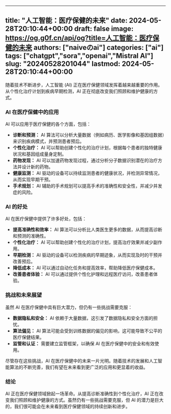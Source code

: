 
---
title: "人工智能：医疗保健的未来"
date: 2024-05-28T20:10:44+00:00
draft: false
image: https://og.g0f.cn/api/og?title=人工智能：医疗保健的未来
authors: ["naiveのai"]
categories: ["ai"]
tags: ["chatgpt","sora","openai","Mistral AI"]
slug: "20240528201044"
lastmod: 2024-05-28T20:10:44+00:00
---
随着技术不断进步，人工智能 (AI) 正在医疗保健领域发挥着越来越重要的作用。从个性化治疗计划到疾病早期检测，AI 正在彻底改变我们照顾和维护健康的方式。

### AI 在医疗保健中的应用

AI 可以应用于医疗保健的各个方面，包括：

- **诊断和预测：** AI 算法可以分析大量数据（例如病历、医学影像和基因组数据）来识别疾病模式，并预测患者预后。
- **个性化治疗：** AI 可以帮助创建个性化的治疗计划，根据每个患者的独特健康状况和基因组成量身定制。
- **药物发现：** AI 可以加速药物发现过程，通过分析分子数据识别潜在的治疗方法并设计新的药物。
- **健康监测：** AI 驱动的设备可以持续监测患者的健康状况，并检测异常情况，从而实现早期干预。
- **手术规划：** AI 辅助的手术规划可以提高手术的准确性和安全性，并减少并发症的风险。

### AI 的好处

AI 在医疗保健中提供了许多好处，包括：

- **提高准确性和效率：** AI 算法可以分析比人类医生更多的数据，从而提高诊断和预测的准确性。
- **个性化治疗：** AI 可以帮助创建个性化的治疗计划，提高治疗效果并减少副作用。
- **早期检测：** AI 驱动的设备可以检测疾病的早期迹象，从而实现及时的干预并改善预后。
- **降低成本：** AI 可以通过自动化任务和提高效率，帮助降低医疗保健成本。
- **改善患者体验：** AI 可以通过提供个性化护理和远程医疗访问，改善患者体验。

### 挑战和未来展望

虽然 AI 在医疗保健中具有巨大潜力，但仍有一些挑战需要克服：

- **数据隐私和安全：** AI 依赖于大量数据，这引发了数据隐私和安全方面的担忧。
- **算法偏见：** AI 算法可能会受到训练数据的偏见的影响，这可能导致不公平的医疗保健结果。
- **监管和认证：** 需要建立监管框架，以确保 AI 在医疗保健中的安全和有效使用。

尽管存在这些挑战，AI 在医疗保健中的未来一片光明。随着技术的发展和人工智能算法的不断完善，我们有望在未来看到更广泛的应用和更显着的收益。

### 结论

AI 正在医疗保健领域掀起一场革命。从提高诊断准确性到个性化治疗，AI 正在改变我们照顾和维护健康的方式。虽然仍有一些挑战需要克服，但 AI 的潜力是巨大的，我们很可能会在未来看到医疗保健领域的持续创新和进步。